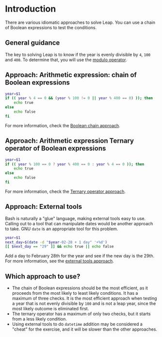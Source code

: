 # Introduction

There are various idiomatic approaches to solve Leap.
You can use a chain of Boolean expressions to test the conditions.

## General guidance

The key to solving Leap is to know if the year is evenly divisible by `4`, `100` and `400`.
To determine that, you will use the [modulo operator][modulo-operator].

## Approach: Arithmetic expression: chain of Boolean expressions

```bash
year=$1
if (( year % 4 == 0 && (year % 100 != 0 || year % 400 == 0) )); then
    echo true
else
    echo false
fi 
```

For more information, check the [Boolean chain approach][approach-boolean-chain].

## Approach: Arithmetic expression Ternary operator of Boolean expressions

```bash
year=$1
if (( year % 100 == 0 ? year % 400 == 0 : year % 4 == 0 )); then
    echo true
else
    echo false
fi 
```

For more information, check the [Ternary operator approach][approach-ternary-operator].

## Approach: External tools

Bash is naturally a "glue" language, making external tools easy to use.
Calling out to a tool that can manipulate dates would be another approach to take.
GNU `date` is an appropriate tool for this problem.

```bash
year=$1
next_day=$(date -d "$year-02-28 + 1 day" '+%d')
[[ $next_day == "29" ]] && echo true || echo false
```

Add a day to February 28th for the year and see if the new day is the 29th.
For more information, see the [external tools approach][approach-external-tools].

## Which approach to use?

- The chain of Boolean expressions should be the most efficient, as it proceeds from the most likely to least likely conditions.
It has a maximum of three checks.
It is the most efficient approach when testing a year that is not evenly divisible by `100` and is not a leap year, since the most likely outcome is eliminated first.
- The ternary operator has a maximum of only two checks, but it starts from a less likely condition.
- Using external tools to do `datetime` addition may be considered a "cheat" for the exercise, and it will be slower than the other approaches.

[modulo-operator]: https://www.gnu.org/software/bash/manual/bash.html#Shell-Arithmetic
[approach-boolean-chain]: https://exercism.org/tracks/bash/exercises/leap/approaches/boolean-chain
[approach-ternary-operator]: https://exercism.org/tracks/bash/exercises/leap/approaches/ternary-operator
[approach-external-tools]: https://exercism.org/tracks/bash/exercises/leap/approaches/external-tools
